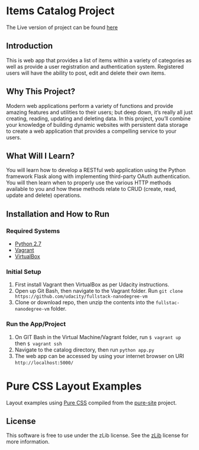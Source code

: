 # Items Catalog Project #

The Live version of project can be found [here](http://ec2-18-221-122-149.us-east-2.compute.amazonaws.com/)

## Introduction ##

This is web app that provides a list of items within a variety of categories as well as provide a user registration and authentication system. Registered users will have the ability to post, edit and delete their own items.

## Why This Project? ##

Modern web applications perform a variety of functions and provide amazing features and utilities to their users; but deep down, it’s really all just creating, reading, updating and deleting data. In this project, you’ll combine your knowledge of building dynamic websites with persistent data storage to create a web application that provides a compelling service to your users.

## What Will I Learn? ##

You will learn how to develop a RESTful web application using the Python framework Flask along with implementing third-party OAuth authentication. You will then learn when to properly use the various HTTP methods available to you and how these methods relate to CRUD (create, read, update and delete) operations.

## Installation and How to Run ##

### Required Systems ####

* [Python 2.7](https://www.python.org/)
* [Vagrant](https://www.vagrantup.com/)
* [VirtualBox](https://www.virtualbox.org/)

### Initial Setup ###

1. First install Vagrant then VirtualBox as per Udacity instructions.
2. Open up Git Bash, then navigate to the Vagrant folder. Run `git clone https://github.com/udacity/fullstack-nanodegree-vm`
3. Clone or download repo, then unzip the contents into the `fullstac-nanodegree-vm` folder.

### Run the App/Project ###

1. On GIT Bash in the Virtual Machine/Vagrant folder, run `$ vagrant up` then `$ vagrant ssh`
2. Navigate to the catalog directory, then run `python app.py`
3. The web app can be accessed by using your internet browser on URI `http://localhost:5000/`


Pure CSS Layout Examples
========================

Layout examples using [Pure CSS][pure] compiled from the [pure-site][] project.

[pure]: http://purecss.io/
[pure-site]: https://github.com/pure-css/pure-site


License
-------

This software is free to use under the zLib license.
See the [zLib][] license for more information.

[zLib]: http://www.zlib.net/zlib_license.html
